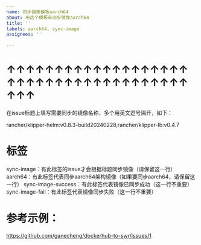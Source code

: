 ```yaml
---
name: 同步镜像模板aarch64
about: 用这个模板来同步镜像aarch64
title: ''
labels: aarch64, sync-image
assignees: ''

---
```


# ↑↑↑↑↑↑↑↑↑↑↑↑↑↑↑↑↑↑↑↑↑↑↑↑↑↑↑↑↑↑↑↑↑↑↑↑↑↑↑↑↑

在issue标题上填写需要同步的镜像名称，多个用英文逗号隔开，如下：

rancher/klipper-helm:v0.8.3-build20240228,rancher/klipper-lb:v0.4.7

# 标签
sync-image：有此标签的issue才会根据标题同步镜像（请保留这一行）
aarch64：有此标签代表同步aarch64架构镜像（如果要同步aarch64，请保留这一行）
sync-image-success：有此标签代表镜像已同步成功（这一行不重要）
sync-image-fail：有此标签代表镜像同步失败（这一行不重要）

# 参考示例：

https://github.com/ganecheng/dockerhub-to-swr/issues/1
